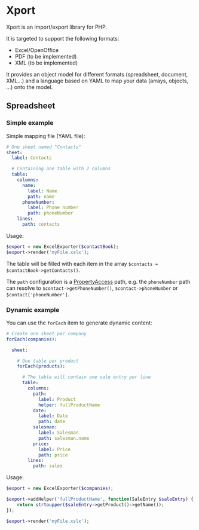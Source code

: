 # Xport

Xport is an import/export library for PHP.

It is targeted to support the following formats:

- Excel/OpenOffice
- PDF (to be implemented)
- XML (to be implemented)

It provides an object model for different formats (spreadsheet, document, XML…) and a language based on YAML to map your data (arrays, objects, …) onto the model.

## Spreadsheet

### Simple example

Simple mapping file (YAML file):

```yaml
# One sheet named "Contacts"
sheet:
  label: Contacts

  # Containing one table with 2 columns
  table:
    columns:
      name:
        label: Name
        path: name
      phoneNumber:
        label: Phone number
        path: phoneNumber
    lines:
      path: contacts
```

Usage:

```php
$export = new ExcelExporter($contactBook);
$export->render('myFile.xslx');
```

The table will be filled with each item in the array `$contacts = $contactBook->getContacts()`.

The `path` configuration is a [PropertyAccess](http://symfony.com/doc/master/components/property_access/index.html) path, e.g. the `phoneNumber` path can resolve to `$contact->getPhoneNumber()`, `$contact->phoneNumber` or `$contact['phoneNumber']`.

### Dynamic example

You can use the `forEach` item to generate dynamic content:

```yaml
# Create one sheet per company
forEach(companies):

  sheet:

    # One table per product
    forEach(products):

      # The table will contain one sale entry per line
      table:
        columns:
          path:
            label: Product
            helper: fullProductName
          date:
            label: Date
            path: date
          salesman:
            label: Salesman
            path: salesman.name
          price:
            label: Price
            path: price
        lines:
          path: sales
```

Usage:

```php
$export = new ExcelExporter($companies);

$export->addHelper('fullProductName', function(SaleEntry $saleEntry) {
    return strtoupper($saleEntry->getProduct()->getName());
});

$export->render('myFile.xslx');
```

